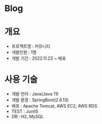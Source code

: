 # Blog

# 개요
- 프로젝트명 : 커뮤니티
- 개발인원 : 1명
- 개발 기간 : 2022.11.22 ~ 배포

# 사용 기술
- 개발 언어 : Java(Java 11)
- 개발 환경 : SpringBoot(2.6.13)
- 배포 : Apache Tomcat, AWS EC2, AWS RDS
- TEST : Junit5
- DB : H2, MySQL

